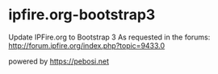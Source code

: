 ipfire.org-bootstrap3
=====================

Update IPFire.org to Bootstrap 3
As requested in the forums: http://forum.ipfire.org/index.php?topic=9433.0

powered by https://pebosi.net
